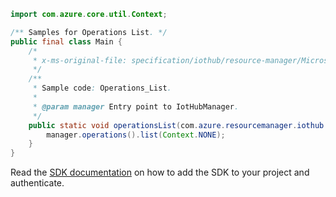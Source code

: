 ```java
import com.azure.core.util.Context;

/** Samples for Operations List. */
public final class Main {
    /*
     * x-ms-original-file: specification/iothub/resource-manager/Microsoft.Devices/stable/2021-07-02/examples/iothub_operations.json
     */
    /**
     * Sample code: Operations_List.
     *
     * @param manager Entry point to IotHubManager.
     */
    public static void operationsList(com.azure.resourcemanager.iothub.IotHubManager manager) {
        manager.operations().list(Context.NONE);
    }
}
```

Read the [SDK documentation](https://github.com/Azure/azure-sdk-for-java/blob/azure-resourcemanager-iothub_1.2.0-beta.1/sdk/iothub/azure-resourcemanager-iothub/README.md) on how to add the SDK to your project and authenticate.
